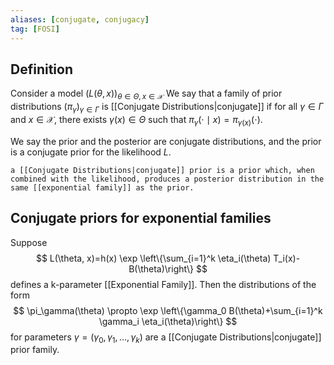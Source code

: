 ```yaml
---
aliases: [conjugate, conjugacy]
tag: [FOSI]
---
```


## Definition

Consider a model $(L(\theta, x))_{\theta \in \Theta, x \in \mathcal{X}}$ We say that a family of prior distributions $\left(\pi_\gamma\right)_{\gamma \in \Gamma}$ is [[Conjugate Distributions|conjugate]] if for all $\gamma \in \Gamma$ and $x \in \mathcal{X}$, there exists $\gamma(x) \in \Theta$ such that $\pi_\gamma(\cdot \mid x)=\pi_{\gamma(x)}(\cdot)$.

We say the prior and the posterior are conjugate distributions, and the prior is a conjugate prior for the likelihood $L$.

```ad-attention
a [[Conjugate Distributions|conjugate]] prior is a prior which, when combined with the likelihood, produces a posterior distribution in the same [[exponential family]] as the prior.
```

## Conjugate priors for exponential families

Suppose
$$
L(\theta, x)=h(x) \exp \left\{\sum_{i=1}^k \eta_i(\theta) T_i(x)-B(\theta)\right\}
$$
defines a k-parameter [[Exponential Family]]. Then the distributions of the form
$$
\pi_\gamma(\theta) \propto \exp \left\{\gamma_0 B(\theta)+\sum_{i=1}^k \gamma_i \eta_i(\theta)\right\}
$$
for parameters $\gamma=\left(\gamma_0, \gamma_1, \ldots, \gamma_k\right)$ are a [[Conjugate Distributions|conjugate]] prior family.